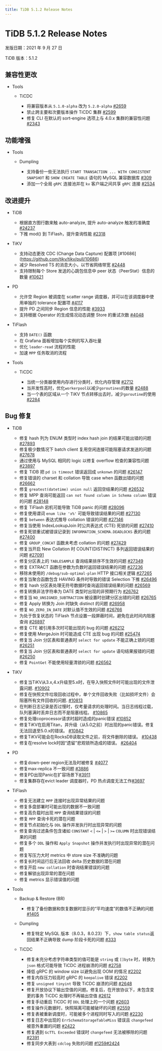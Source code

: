 ```yaml
---
title: TiDB 5.1.2 Release Notes
---
```


# TiDB 5.1.2 Release Notes

发版日期：2021 年 9 月 27 日

TiDB 版本：5.1.2  

## 兼容性更改

+ Tools

    + TiCDC

        - 将兼容版本从 `5.1.0-alpha` 改为 `5.2.0-alpha` [#2659](https://github.com/pingcap/ticdc/pull/2659)
        - 禁止跨主要和次要版本操作 TiCDC 集群 [#2599](https://github.com/pingcap/ticdc/pull/2599)
        - 修复 CLI 在默认的 sort-engine 选项上与 4.0.x 集群的兼容性问题 [#2343](https://github.com/pingcap/ticdc/issues/2373)

## 功能增强

+ Tools

    + Dumpling

        - 支持备份一些无法执行 `START TRANSACTION ... WITH CONSISTENT SNAPSHOT` 和 `SHOW CREATE TABLE` 语句的 MySQL 兼容数据库 [#309](https://github.com/pingcap/dumpling/issues/309)
        - 添加一个全局 `gRPC` 连接池并在 `kv` 客户端之间共享 `gRPC` 连接 [#2534](https://github.com/pingcap/ticdc/pull/2534)

## 改进提升

+ TiDB

    - 根据直方图行数来触 auto-analyze, 提升 auto-analyze 触发的准确度 [#24237](https://github.com/pingcap/tidb/issues/24237)
    - 下推 mod() 到 TiFlash，提升查询性能 [#2318](https://github.com/pingcap/tics/issues/2318)

+ TiKV

    - 支持动态更改 CDC (Change Data Capture) 配置项 [#10686] (https://github.com/tikv/tikv/pull/10686)
    - 减少 Resolved TS 的消息大小，以节省网络带宽 [#2448](https://github.com/pingcap/ticdc/issues/2448)
    - 支持限制每个 Store 发送的心跳包信息中 peer 状态（PeerStat）信息的数量 [#10621](https://github.com/tikv/tikv/pull/10621)

+ PD

    - 允许空 Region 被调度在 scatter range 调度器，并可以在该调度器中使用单独的 tolerance 配置项 [#4117](https://github.com/tikv/pd/pull/4117)
    - 提升 PD 之间同步 Region 信息的性能 [#3933](https://github.com/tikv/pd/pull/3933) 
    - 支持根据 Operator 的生成情况动态调整 Store 的重试次数 [#4048](https://github.com/tikv/pd/pull/4048)

+ TiFlash

    - 支持 `DATE()` 函数
    - 在 Grafana 面板增加每个实例的写入吞吐量
    - 优化 `leader-read` 流程的性能
    - 加速 `MPP` 任务取消的流程

+ Tools

    + TiCDC

        - 当统一分类器使用内存进行分类时，优化内存管理 [#2712](https://github.com/pingcap/ticdc/pull/2712)
        - 当并发性高时，优化`workerpool`以减少`goroutines`的数量 [#2488](https://github.com/pingcap/ticdc/pull/2488)
        - 当一个表的区域从一个 TiKV 节点转移出去时，减少`goroutine`的使用 [#2284](https://github.com/pingcap/ticdc/issues/2284)

## Bug 修复

+ TiDB

    - 修复 hash 列为 ENUM 类型时 index hash join 的结果可能出错的问题 [#27893](https://github.com/pingcap/tidb/issues/27893)
    - 修复极少数情况下 batch client 复用空闲连接可能阻塞请求发送的问题 [#27678](https://github.com/pingcap/tidb/pull/27678)
    - 通过使用与 MySQL 相同的 logic 以修复 overflow 检查的兼容性问题 [#23897](https://github.com/pingcap/tidb/issues/23897)
    - 修复 TiDB 把 `pd is timeout` 错误返回成 `unkonwn` 的问题 [#26147](https://github.com/pingcap/tidb/issues/26147)
    - 修复错误的 charset 和 collation 导致 case when 函数出错的问题 [#26662](https://github.com/pingcap/tidb/issues/26662)
    - 修复 `greatest(datetime) union null` 返回空结果的问题 [#26532](https://github.com/pingcap/tidb/issues/26532)
    - 修复 MPP 查询可能返回 `can not found column in Schema column` 错误的问题 [#28148](https://github.com/pingcap/tidb/pull/28148)
    - 修复 TiFlash 宕机可能导致 TiDB panic 的问题 [#28096](https://github.com/pingcap/tidb/issues/28096)
    - 修复使用谓词 `enum like 'x%'` 可能导致错误结果的问题 [#27130](https://github.com/pingcap/tidb/issues/27130)
    - 修复 `between` 表达式推导 collation 错误的问题 [#27146](https://github.com/pingcap/tidb/issues/27146)
    - 修复当使用 IndexLookupJoin 时公共表达式 (CTE) 死锁的问题 [#27410](https://github.com/pingcap/tidb/issues/27410)
    - 修复死锁重试被错误记录到 `INFORMATION_SCHEMA.DEADLOCKS` 表的问题 [#27400](https://github.com/pingcap/tidb/issues/27400)
    - 修复 `GROUP_CONCAT` 函数未考虑 collation 的问题 [#27429](https://github.com/pingcap/tidb/issues/27429)
    - 修复当开启 New Collation 时 COUNT(DISTINCT) 多列返回错误结果的问题 [#27091](https://github.com/pingcap/tidb/issues/27091)
    - 修复分区表上的 `TABLESAMPLE` 查询结果排序不生效的问题 [#27349](https://github.com/pingcap/tidb/issues/27349)
    - 修复 EXTRACT 函数在参数为负数时返回错误结果的问题 [#27236](https://github.com/pingcap/tidb/issues/27236)
    - 移除未使用的 `/debug/sub-optimal-plan` HTTP 接口相关逻辑 [#27265](https://github.com/pingcap/tidb/pull/27265)
    - 修复当聚合函数包含 HAVING 条件时导致的错误 Selection 下推 [#26496](https://github.com/pingcap/tidb/issues/26496)
    - 修复 hash 分区表处理无符号数据时查询返回错误结果的问题 [#26569](https://github.com/pingcap/tidb/issues/26569)
    - 修复转换非法字符串为 DATE 类型时出现的非预期行为 [#26762](https://github.com/pingcap/tidb/issues/26762)
    - 修复当 `NO_UNSIGNED_SUBTRACTION` 被设置时创建分区出错的问题 [#26765](https://github.com/pingcap/tidb/issues/26765)
    - 修复 Apply 转换为 Join 时缺失 distinct 的问题 [#26958](https://github.com/pingcap/tidb/issues/26958)
    - 修复 `NO_ZERO_IN_DATE` 对默认值不生效的问题 [#26766](https://github.com/pingcap/tidb/issues/26766)
    - 为处于恢复状态的 TiFlash 节点设置一段屏蔽时间，避免在此时间内阻塞查询 [#26897](https://github.com/pingcap/tidb/pull/26897)
    - 修复 CTE 被引用多次时可能出现的 bug 的问题 [#26212](https://github.com/pingcap/tidb/issues/26212)
    - 修复使用 MergeJoin 时可能造成 CTE 出现 bug 的问题 [#25474](https://github.com/pingcap/tidb/issues/25474)
    - 修复当 Join 分区表和普通表时 `select for update` 不能正确上锁的问题 [#26251](https://github.com/pingcap/tidb/issues/26251)
    - 修复当 Join 分区表和普通表时 `select for update` 语句结果报错的问题 [#26250](https://github.com/pingcap/tidb/issues/26250)
    - 修复 `PointGet` 不能使用轻量清锁的问题 [#26562](https://github.com/pingcap/tidb/pull/26562)

+ TiKV

    - 修复当TiKV从3.x,4.x升级至5.x时，在导入快照文件时可能出现的文件泄露问题. [#10902](https://github.com/tikv/tikv/issues/10902)
    - 修复在快照文件垃圾回收过程中，单个文件回收失败（比如损坏文件）会阻塞所有文件回收的问题. [#10813](https://github.com/tikv/tikv/issues/10813)
    - 在判断日志记录是否过慢时，仅考量请求的处理时间。当日志线程过载，队列塞满时丢弃日志而不是阻塞线程。 [#10865](https://github.com/tikv/tikv/pull/10865)
    - 修复处理coprocessor请求时超时造成的panic错误 [#10852](https://github.com/tikv/tikv/issues/10852)
    - 修复TiKV在启用Titan，并升级（从5.0之前）时出现的panic错误。修复无法回退至5.0.x的错误。 [#10842](https://github.com/tikv/tikv/pull/10842)
    - 修复TiKV可能会在RocksDB读取文件之前，将文件删除的错误。 [#10438](https://github.com/tikv/tikv/issues/10438)
    - 修复在resolve lock时因“遗留”悲观锁所造成的错误。 [#26404](https://github.com/pingcap/tidb/issues/26404)

+ PD

    - 修复down-peer region无法及时被修复 [#4077](https://github.com/tikv/pd/issues/4077)
    - 修复max-replica 不一致问题 [#3886](https://github.com/tikv/pd/issues/3886)
    - 修复PD出现Panic在扩容场景下[#3911](https://github.com/tikv/pd/pull/3911)
    - 修复集群存在evict leader 调度器时，PD 热点调度无法工作[#3697](https://github.com/tikv/pd/pull/3697)

+ TiFlash

    - 修复无法建立 `MPP` 连接时出现异常结果的问题
    - 修复多盘部署时可能出现的数据不一致问题
    - 修复高负载时出现 `MPP` 查询结果错误的问题
    - 修复 `MPP` 查询卡死的潜在问题
    - 修复节点初始化与 `DDL` 操作并发执行时出现异常的问题
    - 修复查询过滤条件包含诸如 `CONSTANT` `<` | `<=` | `>` | `>=` `COLUMN` 时出现错误结果的问题
    - 修复多个 `DDL` 操作和 `Apply Snapshot` 操作并发执行时出现异常的潜在问题
    - 修复写压力大时 metrics 中 store size 不准确的问题
    - 修复长时间运行后无法回收 delta 历史数据的潜在问题
    - 修复开启 `new collation` 时查询结果错误的问题
    - 修复解锁出现异常的潜在问题
    - 修复 metrics 显示错误值的问题

+ Tools

    + Backup & Restore (BR)

        - 修复了备份数据和恢复数据时显示的“平均速度”的数值不正确的问题 [#1405](https://github.com/pingcap/br/issues/1405)

    + Dumpling

        - 修复特定 MySQL 版本（8.0.3，8.0.23）下，`show table status`返回结果不正确导致 dump 阶段卡死的问题 [#333](https://github.com/pingcap/dumpling/pull/333)

    + TiCDC

        - 修复未充分考虑字符串类型的值可能是 `string` 或 `[]byte` 时，转换为 `json` 格式可能导致 TiCDC 进程崩溃的问题 [#2758](https://github.com/pingcap/ticdc/issues/2758)
        - 降低 gRPC 的 window size 以避免出现 OOM 的情况 [#2202](https://github.com/pingcap/ticdc/issues/2202)
        - 修复内存压力较高时 gRPC 的 `keepalive` 错误 [#2202](https://github.com/pingcap/ticdc/issues/2202)
        - 修复 `unsigned tinyint` 导致 TiCDC 崩溃的问题 [#2648](https://github.com/pingcap/ticdc/issues/2648)
        - 修复开放协议下输出空值的问题。修复后，在开放协议下，未包含变更的事务 TiCDC 处理时不再输出空值  [#2612](https://github.com/pingcap/ticdc/issues/2612)
        - 修复手动重启 TiCDC 时 `DDL` 处理上的一个问题 [#2603](https://github.com/pingcap/ticdc/issues/2603)
        - 修复操作元数据时，快照隔离可能被破坏的问题 [#2559](https://github.com/pingcap/ticdc/pull/2559)
        - 修复表被重新调度时，可能被多个进程同时写入的问题 [#2230](https://github.com/pingcap/ticdc/issues/2230)
        - 修复日志中出现的 `ErrSchemaStorageTableMiss` 错误且 `changefeed` 被意外重置的问题 [#2422](https://github.com/pingcap/ticdc/issues/2422)
        - 修复遇到 `GcTTL Exceeded` 错误时 `changefeed` 无法被移除的问题 [#2391](https://github.com/pingcap/ticdc/issues/2391)
        - 修复同步大表到 `cdclog` 失败的问题 [#1259](https://github.com/pingcap/ticdc/issues/1259)[#2424](https://github.com/pingcap/ticdc/issues/2424)
